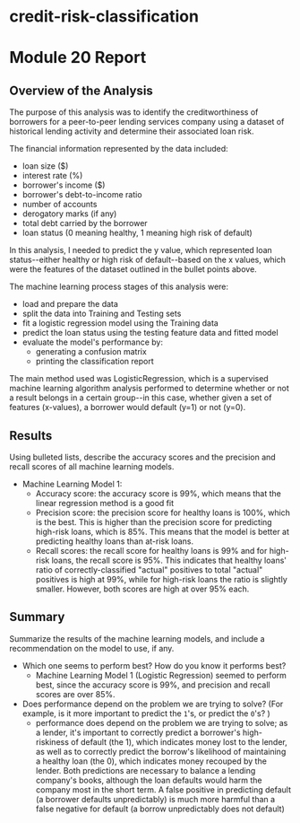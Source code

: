 # credit-risk-classification

# Module 20 Report

## Overview of the Analysis

The purpose of this analysis was to identify the creditworthiness of borrowers for a peer-to-peer lending services company using a dataset of historical lending activity and determine their associated loan risk.

The financial information represented by the data included:
* loan size ($)
* interest rate (%)
* borrower's income ($)
* borrower's debt-to-income ratio
* number of accounts
* derogatory marks (if any)
* total debt carried by the borrower
* loan status (0 meaning healthy, 1 meaning high risk of default)

In this analysis, I needed to predict the y value, which represented loan status--either healthy or high risk of default--based on the x values, which were the features of the dataset outlined in the bullet points above.

The machine learning process stages of this analysis were:
* load and prepare the data
* split the data into Training and Testing sets
* fit a logistic regression model using the Training data
* predict the loan status using the testing feature data and fitted model
* evaluate the model's performance by:
    * generating a confusion matrix
    * printing the classification report

The main method used was LogisticRegression, which is a supervised machine learning algorithm analysis performed to determine whether or not a result belongs in a certain group--in this case, whether given a set of features (x-values), a borrower would default (y=1) or not (y=0).

## Results

Using bulleted lists, describe the accuracy scores and the precision and recall scores of all machine learning models.

* Machine Learning Model 1:
    * Accuracy score: the accuracy score is 99%, which means that the linear regression method is a good fit
    * Precision score: the precision score for healthy loans is 100%, which is the best. This is higher than the precision score for predicting high-risk loans, which is 85%. This means that the model is better at predicting healthy loans than at-risk loans.
    * Recall scores: the recall score for healthy loans is 99% and for high-risk loans, the recall score is 95%. This indicates that healthy loans' ratio of correctly-classified "actual" positives to total "actual" positives is high at 99%, while for high-risk loans the ratio is slightly smaller. However, both scores are high at over 95% each.

## Summary

Summarize the results of the machine learning models, and include a recommendation on the model to use, if any.

* Which one seems to perform best? How do you know it performs best?
    * Machine Learning Model 1 (Logistic Regression) seemed to perform best, since the accuracy score is 99%, and precision and recall scores are over 85%.
* Does performance depend on the problem we are trying to solve? (For example, is it more important to predict the `1`'s, or predict the `0`'s? )
    * performance does depend on the problem we are trying to solve; as a lender, it's important to correctly predict a borrower's high-riskiness of default (the 1), which indicates money lost to the lender, as well as to correctly predict the borrow's likelihood of maintaining a healthy loan (the 0), which indicates money recouped by the lender. Both predictions are necessary to balance a lending company's books, although the loan defaults would harm the company most in the short term. A false positive in predicting default (a borrower defaults unpredictably) is much more harmful than a false negative for default (a borrow unpredictably does not default)


